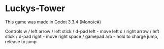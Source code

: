 # Luckys-Tower

This game was made in Godot 3.3.4 (Mono/c#)

Controls
w / left arrow / left stick / d-pad left - move left
d / right arrow / left stick / d-pad right - move right
space / gamepad a/b - hold to charge jump, release to jump
